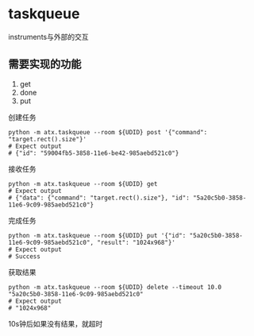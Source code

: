 # taskqueue
instruments与外部的交互

## 需要实现的功能
1. get
2. done
3. put

创建任务

```
python -m atx.taskqueue --room ${UDID} post '{"command": "target.rect().size"}'
# Expect output
# {"id": "59004fb5-3858-11e6-be42-985aebd521c0"}
```

接收任务

```
python -m atx.taskqueue --room ${UDID} get
# Expect output
# {"data": {"command": "target.rect().size"}, "id": "5a20c5b0-3858-11e6-9c09-985aebd521c0"}
```

完成任务

```
python -m atx.taskqueue --room ${UDID} put '{"id": "5a20c5b0-3858-11e6-9c09-985aebd521c0", "result": "1024x968"}'
# Expect output
# Success
```

获取结果

```
python -m atx.taskqueue --room ${UDID} delete --timeout 10.0 "5a20c5b0-3858-11e6-9c09-985aebd521c0"
# Expect output
# "1024x968"
```

10s钟后如果没有结果，就超时
